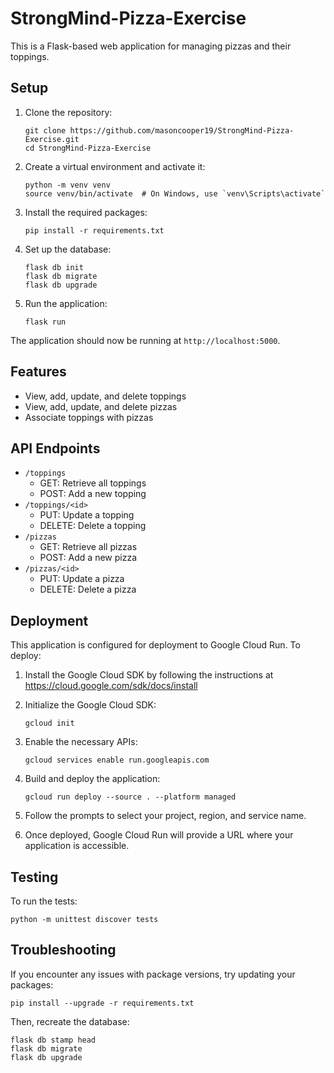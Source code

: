 # StrongMind-Pizza-Exercise

This is a Flask-based web application for managing pizzas and their toppings.

## Setup

1. Clone the repository:
   ```
   git clone https://github.com/masoncooper19/StrongMind-Pizza-Exercise.git
   cd StrongMind-Pizza-Exercise
   ```

2. Create a virtual environment and activate it:
   ```
   python -m venv venv
   source venv/bin/activate  # On Windows, use `venv\Scripts\activate`
   ```

3. Install the required packages:
   ```
   pip install -r requirements.txt
   ```

4. Set up the database:
   ```
   flask db init
   flask db migrate
   flask db upgrade
   ```

5. Run the application:
   ```
   flask run
   ```

The application should now be running at `http://localhost:5000`.

## Features

- View, add, update, and delete toppings
- View, add, update, and delete pizzas
- Associate toppings with pizzas

## API Endpoints

- `/toppings`
  - GET: Retrieve all toppings
  - POST: Add a new topping
- `/toppings/<id>`
  - PUT: Update a topping
  - DELETE: Delete a topping
- `/pizzas`
  - GET: Retrieve all pizzas
  - POST: Add a new pizza
- `/pizzas/<id>`
  - PUT: Update a pizza
  - DELETE: Delete a pizza

## Deployment

This application is configured for deployment to Google Cloud Run. To deploy:

1. Install the Google Cloud SDK by following the instructions at https://cloud.google.com/sdk/docs/install

2. Initialize the Google Cloud SDK:
   ```
   gcloud init
   ```

3. Enable the necessary APIs:
   ```
   gcloud services enable run.googleapis.com
   ```

4. Build and deploy the application:
   ```
   gcloud run deploy --source . --platform managed
   ```

5. Follow the prompts to select your project, region, and service name.

6. Once deployed, Google Cloud Run will provide a URL where your application is accessible.

## Testing

To run the tests:

```
python -m unittest discover tests
```

## Troubleshooting

If you encounter any issues with package versions, try updating your packages:

```
pip install --upgrade -r requirements.txt
```

Then, recreate the database:

```
flask db stamp head
flask db migrate
flask db upgrade
```